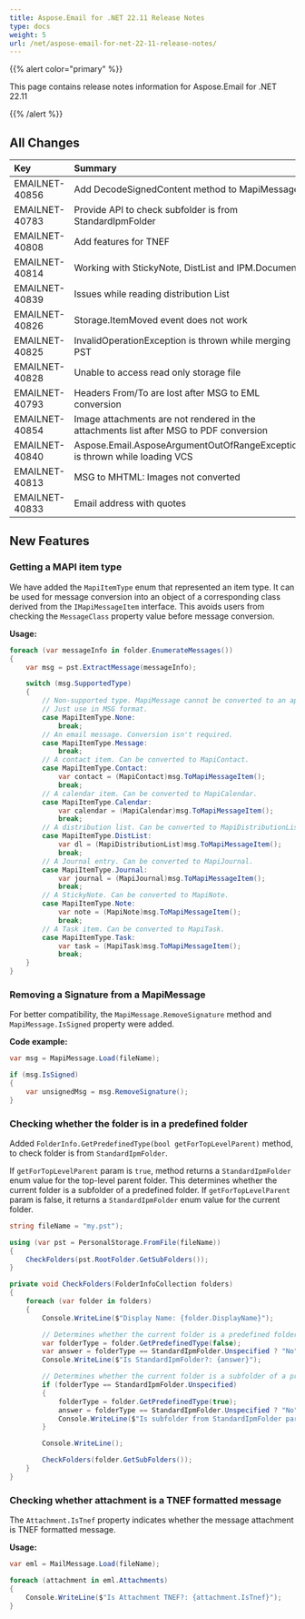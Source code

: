 ```yaml
---
title: Aspose.Email for .NET 22.11 Release Notes
type: docs
weight: 5
url: /net/aspose-email-for-net-22-11-release-notes/
---
```


{{% alert color="primary" %}} 

This page contains release notes information for Aspose.Email for .NET 22.11

{{% /alert %}} 
## **All Changes**

|**Key**|**Summary**|**Category**|
| :- | :- | :- |
|EMAILNET-40856|Add DecodeSignedContent method to MapiMessage|Feature|
|EMAILNET-40783|Provide API to check subfolder is from StandardIpmFolder|Feature|
|EMAILNET-40808|Add features for TNEF|Feature|
|EMAILNET-40814|Working with StickyNote, DistList and IPM.Document|Enhancement|
|EMAILNET-40839|Issues while reading distribution List|Bug|
|EMAILNET-40826|Storage.ItemMoved event does not work|Bug|
|EMAILNET-40825|InvalidOperationException is thrown while merging PST|Bug|
|EMAILNET-40828|Unable to access read only storage file|Bug|
|EMAILNET-40793|Headers From/To are lost after MSG to EML conversion|Bug|
|EMAILNET-40854|Image attachments are not rendered in the attachments list after MSG to PDF conversion|Bug|
|EMAILNET-40840|Aspose.Email.AsposeArgumentOutOfRangeException is thrown while loading VCS|Bug|
|EMAILNET-40813|MSG to MHTML: Images not converted|Bug|
|EMAILNET-40833|Email address with quotes|Bug|


## **New Features**


### **Getting a MAPI item type**

We have added the `MapiItemType` enum that represented an item type. It can be used for message conversion into an object of a corresponding class derived from the `IMapiMessageItem` interface.
This avoids users from checking the `MessageClass` property value before message conversion.

**Usage:**

```csharp
foreach (var messageInfo in folder.EnumerateMessages())
{
    var msg = pst.ExtractMessage(messageInfo);

    switch (msg.SupportedType)
    {
        // Non-supported type. MapiMessage cannot be converted to an appropriate item type.
        // Just use in MSG format.
        case MapiItemType.None:
            break;
        // An email message. Conversion isn't required.
        case MapiItemType.Message:
            break;
        // A contact item. Can be converted to MapiContact.
        case MapiItemType.Contact:
            var contact = (MapiContact)msg.ToMapiMessageItem();
            break;
        // A calendar item. Can be converted to MapiCalendar.
        case MapiItemType.Calendar:
            var calendar = (MapiCalendar)msg.ToMapiMessageItem();
            break;
        // A distribution list. Can be converted to MapiDistributionList.
        case MapiItemType.DistList:
            var dl = (MapiDistributionList)msg.ToMapiMessageItem();
            break;
        // A Journal entry. Can be converted to MapiJournal.
        case MapiItemType.Journal:
            var journal = (MapiJournal)msg.ToMapiMessageItem();
            break;
        // A StickyNote. Can be converted to MapiNote.
        case MapiItemType.Note:
            var note = (MapiNote)msg.ToMapiMessageItem();
            break;
        // A Task item. Can be converted to MapiTask.
        case MapiItemType.Task:
            var task = (MapiTask)msg.ToMapiMessageItem();
            break;
    }
}
```

### **Removing a Signature from a MapiMessage**

For better compatibility, the `MapiMessage.RemoveSignature` method and `MapiMessage.IsSigned` property were added.

**Code example:**

```csharp
var msg = MapiMessage.Load(fileName);

if (msg.IsSigned)
{
    var unsignedMsg = msg.RemoveSignature();
}
```

### **Checking whether the folder is in a predefined folder**

Added `FolderInfo.GetPredefinedType(bool getForTopLevelParent)` method, to check folder is from `StandardIpmFolder`.

If `getForTopLevelParent` param is `true`, method returns a `StandardIpmFolder` enum value for the top-level parent folder. This determines whether the current folder is a subfolder of a predefined folder.
If `getForTopLevelParent` param is false, it returns a `StandardIpmFolder` enum value for the current folder.

```csharp
string fileName = "my.pst");

using (var pst = PersonalStorage.FromFile(fileName))
{
    CheckFolders(pst.RootFolder.GetSubFolders());
}

private void CheckFolders(FolderInfoCollection folders)
{
    foreach (var folder in folders)
    {
        Console.WriteLine($"Display Name: {folder.DisplayName}");

        // Determines whether the current folder is a predefined folder
        var folderType = folder.GetPredefinedType(false);
        var answer = folderType == StandardIpmFolder.Unspecified ? "No" : $"Yes, {folderType}"; 
        Console.WriteLine($"Is StandardIpmFolder?: {answer}");

        // Determines whether the current folder is a subfolder of a predefined folder
        if (folderType == StandardIpmFolder.Unspecified)
        {
            folderType = folder.GetPredefinedType(true);
            answer = folderType == StandardIpmFolder.Unspecified ? "No" : $"Yes, {folderType}";
            Console.WriteLine($"Is subfolder from StandardIpmFolder parent?: {answer}");
        }

        Console.WriteLine();

        CheckFolders(folder.GetSubFolders());
    }
}
```
### **Checking whether attachment is a TNEF formatted message**

The `Attachment.IsTnef` property indicates whether the message attachment is TNEF formatted message.

**Usage:**

```csharp
var eml = MailMessage.Load(fileName);

foreach (attachment in eml.Attachments)
{
    Console.WriteLine($"Is Attachment TNEF?: {attachment.IsTnef}");
}

```

